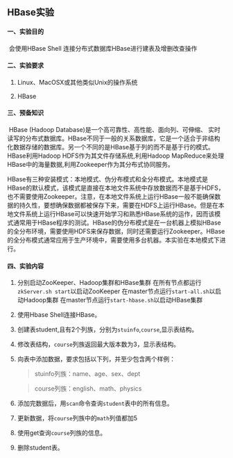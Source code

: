 ## HBase实验

#### 一、实验目的

​	会使用HBase Shell 连接分布式数据库HBase进行建表及增删改查操作

#### 二、实验要求

1. Linux、MacOSX或其他类似Unix的操作系统

2. HBase

#### 三、预备知识

​	HBase (Hadoop Database)是一个高可靠性、高性能、面向列、可伸缩、 实时读写的分布式数据库。HBase不同于一般的关系数据库，它是一个适合于非结构化数据存储的数据库。另一个不同的是HBase基于列的而不是基于行的模式。HBase利用Hadoop HDFS作为其文件存储系统,利用Hadoop MapReduce来处理 HBase中的海量数据,利用Zookeeper作为其分布式协同服务。

HBase有三种安装模式：本地模式、伪分布模式和全分布模式。本地模式是HBase的默认模式，该模式是直接在本地文件系统中存放数据而不是基于HDFS，也不需要使用Zookeeper。注意，在本地文件系统上运行HBase一般不能确保数据的持久性，要想确保数据都被保存下来，需要在HDFS上运行HBase。但是在本地文件系统上运行HBase可以快速开始学习和熟悉HBase系统的运作，因而该模式通常用于HBase程序的测试。HBase的伪分布模式是在一台机器上模拟HBase的全分布环境，需要使用HDFS来保存数据，同时还需要运行Zookeeper。HBase的全分布模式通常应用于生产环境中，需要使用多台机器。本实验在本地模式下进行。

> 

#### 四、实验内容

  1. 分别启动ZooKeeper、Hadoop集群和HBase集群
     在所有节点都运行`zkServer.sh start`以启动ZooKeeper
     在master节点运行`start-all.sh`以启动Hadoop集群
     在master节点运行`start-hbase.sh`以启动HBase集群

  2. 使用Hbase Shell连接HBase。

  3. 创建表student,且有2个列族，分别为`stuinfo`,`course`,显示表结构。

  4.  修改表结构，`course`列族返回最大版本数为3，显示表结构。 

  5. 向表中添加数据，要求包括以下列，并至少包含两个样例：

     >stuinfo列族：name、age、sex、dept

     > course列族：english、math、physics

  6. 添加完数据后，用`scan`命令查询`student`表中的所有信息。  

  7.  更新数据，将`course`列族中的`math`列值都加5 

  8. 使用get查询`course`列族的信息。

  9. 删除student表。